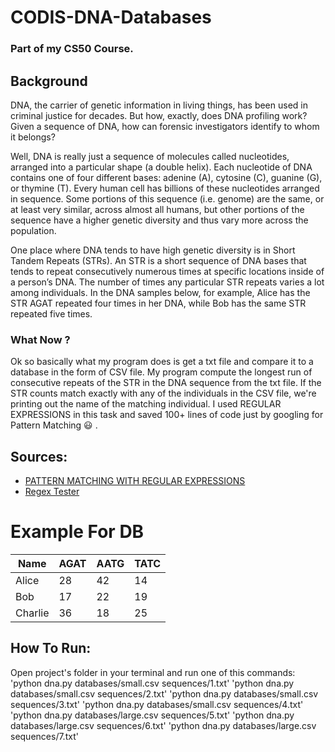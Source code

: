 # CODIS-DNA-Databases
### Part of my CS50 Course.


## Background
DNA, the carrier of genetic information in living things, has been used in criminal justice for decades. But how, exactly, does DNA profiling work?
Given a sequence of DNA, how can forensic investigators identify to whom it belongs?


Well, DNA is really just a sequence of molecules called nucleotides, arranged into a particular shape (a double helix). Each nucleotide of DNA contains one of four different bases: adenine (A), cytosine (C), guanine (G), or thymine (T). Every human cell has billions of these nucleotides arranged in sequence.
Some portions of this sequence (i.e. genome) are the same, or at least very similar, across almost all humans,
but other portions of the sequence have a higher genetic diversity and thus vary more across the population.


One place where DNA tends to have high genetic diversity is in Short Tandem Repeats (STRs). An STR is a short sequence of DNA bases that tends to repeat consecutively numerous times at specific locations inside of a person’s DNA.
The number of times any particular STR repeats varies a lot among individuals. In the DNA samples below,
for example, Alice has the STR AGAT repeated four times in her DNA, while Bob has the same STR repeated five times.

### What Now ?
Ok so basically what my program does is get a txt file and compare it to a database in the form of CSV file.
My program compute the longest run of consecutive repeats of the STR in the DNA sequence from the txt file.
If the STR counts match exactly with any of the individuals in the CSV file, we're printing out the name of the matching individual.
I used REGULAR EXPRESSIONS in this task and saved 100+ lines of code just by googling for Pattern Matching :smiley: . 

## Sources:
* [PATTERN MATCHING WITH REGULAR EXPRESSIONS](https://automatetheboringstuff.com/2e/chapter7// "Automate The Boring Stuff")
* [Regex Tester](https://regex101.com// "RE Testing")


# Example For DB 

Name  | AGAT | AATG  | TATC
---- | ---- | ---- | ----
Alice  | 28  | 42  | 14
Bob  | 17  | 22  | 19  
Charlie  | 36  | 18  | 25


## How To Run:
Open project's folder in your terminal and run one of this commands:
'python dna.py databases/small.csv sequences/1.txt'
'python dna.py databases/small.csv sequences/2.txt'
'python dna.py databases/small.csv sequences/3.txt'
'python dna.py databases/small.csv sequences/4.txt'
'python dna.py databases/large.csv sequences/5.txt'
'python dna.py databases/large.csv sequences/6.txt'
'python dna.py databases/large.csv sequences/7.txt'


